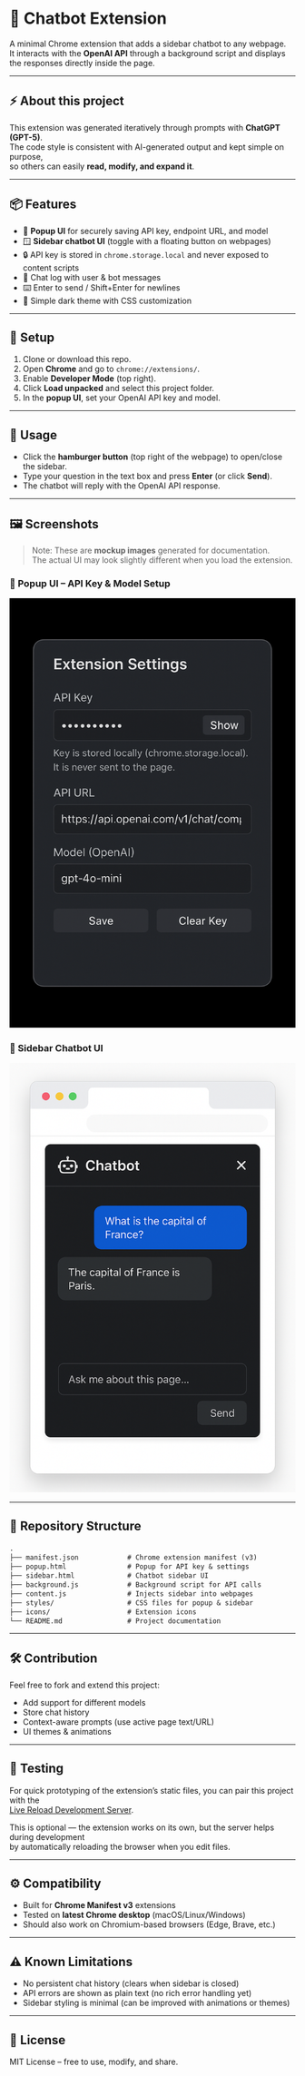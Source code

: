 # 🤖 Chatbot Extension

A minimal Chrome extension that adds a sidebar chatbot to any webpage.  
It interacts with the **OpenAI API** through a background script and displays the responses directly inside the page.

---

## ⚡ About this project

This extension was generated iteratively through prompts with **ChatGPT (GPT-5)**.  
The code style is consistent with AI-generated output and kept simple on purpose,  
so others can easily **read, modify, and expand it**.

---

## 📦 Features

- 🔑 **Popup UI** for securely saving API key, endpoint URL, and model  
- 🪟 **Sidebar chatbot UI** (toggle with a floating button on webpages)  
- 🔒 API key is stored in `chrome.storage.local` and never exposed to content scripts  
- 📝 Chat log with user & bot messages  
- ⌨️ Enter to send / Shift+Enter for newlines  
- 🎨 Simple dark theme with CSS customization  

---

## 🔧 Setup

1. Clone or download this repo.  
2. Open **Chrome** and go to `chrome://extensions/`.  
3. Enable **Developer Mode** (top right).  
4. Click **Load unpacked** and select this project folder.  
5. In the **popup UI**, set your OpenAI API key and model.  

---

## 🚀 Usage

- Click the **hamburger button** (top right of the webpage) to open/close the sidebar.  
- Type your question in the text box and press **Enter** (or click **Send**).  
- The chatbot will reply with the OpenAI API response.  

---

## 🖼️ Screenshots

> Note: These are **mockup images** generated for documentation.  
> The actual UI may look slightly different when you load the extension.

### 🔑 Popup UI – API Key & Model Setup
![Popup UI](./chatbot-extension/ui-screenshots/extension-settings.png)

### 💬 Sidebar Chatbot UI
![Chatbot Sidebar](./chatbot-extension/ui-screenshots/sidebar.png)

---

## 📂 Repository Structure

```text
.
├── manifest.json            # Chrome extension manifest (v3)
├── popup.html               # Popup for API key & settings
├── sidebar.html             # Chatbot sidebar UI
├── background.js            # Background script for API calls
├── content.js               # Injects sidebar into webpages
├── styles/                  # CSS files for popup & sidebar
├── icons/                   # Extension icons
└── README.md                # Project documentation
```

---

## 🛠️ Contribution

Feel free to fork and extend this project:  

- Add support for different models  
- Store chat history  
- Context-aware prompts (use active page text/URL)  
- UI themes & animations  

---

## 🧪 Testing

For quick prototyping of the extension’s static files, you can pair this project with the  
[Live Reload Development Server](https://github.com/x91823903819038219083190/live-reload-development-server).  

This is optional — the extension works on its own, but the server helps during development  
by automatically reloading the browser when you edit files.

---

## ⚙️ Compatibility

- Built for **Chrome Manifest v3** extensions  
- Tested on **latest Chrome desktop** (macOS/Linux/Windows)  
- Should also work on Chromium-based browsers (Edge, Brave, etc.)  

---

## ⚠️ Known Limitations

- No persistent chat history (clears when sidebar is closed)  
- API errors are shown as plain text (no rich error handling yet)  
- Sidebar styling is minimal (can be improved with animations or themes)  

---

## 📜 License

MIT License – free to use, modify, and share.  
